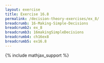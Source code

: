 ```yaml
---
layout: exercise
title: Exercise 16.8
permalink: /decision-theory-exercises/ex_8/
breadcrumb: 16-Making-Simple-Decisions
breadcrumb2: ex_8
breadcrumb3: 16makingSimpleDecisions
breadcrumb4: ch16ex8
breadcrumb5: ex16.8
---
```


{% include mathjax_support %}


